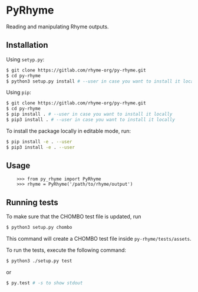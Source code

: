 # PyRhyme

Reading and manipulating Rhyme outputs.


## Installation

Using `setyp.py`:

```bash
$ git clone https://gitlab.com/rhyme-org/py-rhyme.git
$ cd py-rhyme
$ python3 setup.py install # --user in case you want to install it locally
```

Using `pip`:

```bash
$ git clone https://gitlab.com/rhyme-org/py-rhyme.git
$ cd py-rhyme
$ pip install . # --user in case you want to install it locally
$ pip3 install . # --user in case you want to install it locally
```

To install the package locally in editable mode, run:

```bash
$ pip install -e . --user
$ pip3 install -e . --user
```


## Usage

```
    >>> from py_rhyme import PyRhyme
    >>> rhyme = PyRhyme('/path/to/rhyme/output')
```


## Running tests

To make sure that the CHOMBO test file is updated, run

```bash
$ python3 setup.py chombo
```

This command will create a CHOMBO test file inside `py-rhyme/tests/assets`.

To run the tests, execute the following command:

```bash
$ python3 ./setup.py test
```

or

```bash
$ py.test # -s to show stdout
```
